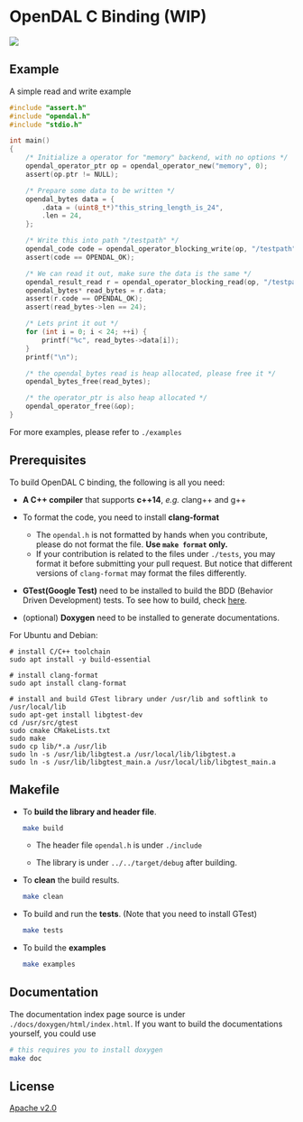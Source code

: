 # OpenDAL C Binding (WIP)

![](https://github.com/apache/incubator-opendal/assets/5351546/87bbf6e5-f19e-449a-b368-3e283016c887)

## Example
A simple read and write example
```C
#include "assert.h"
#include "opendal.h"
#include "stdio.h"

int main()
{
    /* Initialize a operator for "memory" backend, with no options */
    opendal_operator_ptr op = opendal_operator_new("memory", 0);
    assert(op.ptr != NULL);

    /* Prepare some data to be written */
    opendal_bytes data = {
        .data = (uint8_t*)"this_string_length_is_24",
        .len = 24,
    };

    /* Write this into path "/testpath" */
    opendal_code code = opendal_operator_blocking_write(op, "/testpath", data);
    assert(code == OPENDAL_OK);

    /* We can read it out, make sure the data is the same */
    opendal_result_read r = opendal_operator_blocking_read(op, "/testpath");
    opendal_bytes* read_bytes = r.data;
    assert(r.code == OPENDAL_OK);
    assert(read_bytes->len == 24);

    /* Lets print it out */
    for (int i = 0; i < 24; ++i) {
        printf("%c", read_bytes->data[i]);
    }
    printf("\n");

    /* the opendal_bytes read is heap allocated, please free it */
    opendal_bytes_free(read_bytes);

    /* the operator_ptr is also heap allocated */
    opendal_operator_free(&op);
}
```
For more examples, please refer to `./examples`

## Prerequisites

To build OpenDAL C binding, the following is all you need:
- **A C++ compiler** that supports **c++14**, *e.g.* clang++ and g++

- To format the code, you need to install **clang-format**
    - The `opendal.h` is not formatted by hands when you contribute, please do not format the file. **Use `make format` only.**
    - If your contribution is related to the files under `./tests`, you may format it before submitting your pull request. But notice that different versions of `clang-format` may format the files differently.

- **GTest(Google Test)** need to be installed to build the BDD (Behavior Driven Development) tests. To see how to build, check [here](https://github.com/google/googletest).
- (optional) **Doxygen** need to be installed to generate documentations.

For Ubuntu and Debian:
```shell
# install C/C++ toolchain
sudo apt install -y build-essential

# install clang-format
sudo apt install clang-format

# install and build GTest library under /usr/lib and softlink to /usr/local/lib
sudo apt-get install libgtest-dev
cd /usr/src/gtest
sudo cmake CMakeLists.txt
sudo make
sudo cp lib/*.a /usr/lib
sudo ln -s /usr/lib/libgtest.a /usr/local/lib/libgtest.a
sudo ln -s /usr/lib/libgtest_main.a /usr/local/lib/libgtest_main.a
```

## Makefile
- To **build the library and header file**.

  ```sh
  make build
  ```

  - The header file `opendal.h` is under `./include`

  - The library is under `../../target/debug` after building.


- To **clean** the build results.

  ```sh
  make clean
  ```

- To build and run the **tests**. (Note that you need to install GTest)

  ```sh
  make tests
  ```

- To build the **examples**

  ```sh
  make examples
  ```



## Documentation
The documentation index page source is under `./docs/doxygen/html/index.html`.
If you want to build the documentations yourself, you could use
```sh
# this requires you to install doxygen
make doc
```


## License

[Apache v2.0](https://www.apache.org/licenses/LICENSE-2.0)
